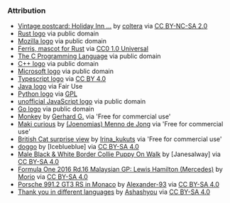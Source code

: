 ### Attribution

* [Vintage postcard: Holiday Inn ...](https://www.flickr.com/photos/christianspenceranderson/23252779882) by [coltera](https://www.flickr.com/photos/christianspenceranderson/) via [CC BY-NC-SA 2.0](https://creativecommons.org/licenses/by-nc-sa/2.0/)
* [Rust logo](https://en.wikipedia.org/wiki/Rust_(programming_language)#/media/File:Rust_programming_language_black_logo.svg) via public domain
* [Mozilla logo](https://en.wikipedia.org/wiki/Mozilla#/media/File:Mozilla_logo.svg) via public domain
* [Ferris, mascot for Rust](https://en.wikipedia.org/wiki/Rust_(programming_language)#/media/File:Rustacean-orig-noshadow.svg) via [CC0 1.0 Universal](https://creativecommons.org/publicdomain/zero/1.0/deed.en)
* [The C Programming Language](https://en.wikipedia.org/wiki/C_(programming_language)#/media/File:The_C_Programming_Language_logo.svg) via public domain
* [C++ logo](https://en.wikipedia.org/wiki/C%2B%2B#/media/File:ISO_C++_Logo.svg) via public domain
* [Microsoft logo](https://en.wikipedia.org/wiki/Microsoft#/media/File:Microsoft_logo_(2012).svg) via public domain
* [Typescript logo](https://en.wikipedia.org/wiki/TypeScript#/media/File:Typescript_logo_2020.svg) via [CC BY 4.0](https://creativecommons.org/licenses/by/4.0/deed.en)
* [Java logo](https://en.wikipedia.org/wiki/Java_(programming_language)#/media/File:Java_programming_language_logo.svg) via Fair Use
* [Python logo](https://en.wikipedia.org/wiki/Python_(programming_language)#/media/File:Python_logo_and_wordmark.svg) via [GPL](https://en.wikipedia.org/wiki/GNU_General_Public_License)
* [unofficial JavaScript logo](https://commons.wikimedia.org/wiki/File:Unofficial_JavaScript_logo_2.svg) via public domain
* [Go logo](https://en.wikipedia.org/wiki/Go_(programming_language)#/media/File:Go_Logo_Blue.svg) via public domain
* [Monkey](https://pixabay.com/photos/animal-monkey-gibbon-mammal-1821737/) by [Gerhard G.](https://pixabay.com/users/blende12-201217/?utm_source=link-attribution&amp;utm_medium=referral&amp;utm_campaign=image&amp;utm_content=1821737) via 'Free for commercial use'
* [Maki curious](https://pixabay.com/photos/maki-curious-halfaap-peekaboo-3295891/) by [(Joenomias) Menno de Jong](https://pixabay.com/users/joenomias-2512814/?utm_source=link-attribution&amp;utm_medium=referral&amp;utm_campaign=image&amp;utm_content=3295891) via 'Free for commercial use' 
* [British Cat surprise view](https://pixabay.com/photos/cat-british-surprise-view-2762156/) by [Irina_kukuts](https://pixabay.com/users/irina_kukuts-1213707/?utm_source=link-attribution&amp;utm_medium=referral&amp;utm_campaign=image&amp;utm_content=2762156) via 'Free for commercial use'
* [doggo](https://en.wikipedia.org/wiki/Border_Collie#/media/File:Border_collie_different_eyes_dog.jpg) by [Iceblueblue] via [CC BY-SA 4.0](https://creativecommons.org/licenses/by-sa/4.0/deed.en)
* [Male Black & White Border Collie Puppy On Walk](https://en.wikipedia.org/wiki/Border_Collie#/media/File:Male_Border_Collie_Puppy_On_First_Walk.jpg) by [Janesalway] via [CC BY-SA 4.0](https://creativecommons.org/licenses/by-sa/4.0/deed.en)
* [Formula One 2016 Rd.16 Malaysian GP: Lewis Hamilton (Mercedes)](https://commons.wikimedia.org/wiki/File:Lewis_Hamilton_2016_Malaysia_FP2_1.jpg) by [Morio](https://commons.wikimedia.org/wiki/User:Morio) via [CC BY-SA 4.0](https://creativecommons.org/licenses/by-sa/4.0/deed.en) 
* [Porsche 991.2 GT3 RS in Monaco](https://en.wikipedia.org/wiki/Porsche_911_GT3#/media/File:Porsche_911_GT3_RS_Monaco_IMG_1174.jpg) by [Alexander-93](https://commons.wikimedia.org/wiki/User:Alexander-93) via [CC BY-SA 4.0](https://creativecommons.org/licenses/by-sa/4.0/deed.en)
* [Thank you in different languages](https://commons.wikimedia.org/wiki/File:Thank-you-word-cloud.jpg) by [Ashashyou](https://commons.wikimedia.org/wiki/User:Ashashyou) via [CC BY-SA 4.0](https://creativecommons.org/licenses/by-sa/4.0/deed.en)
